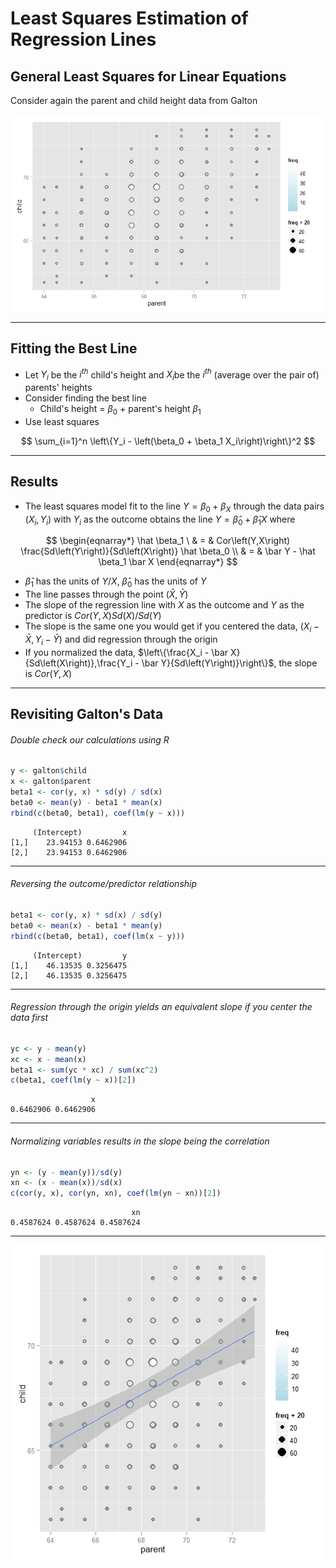 # Least Squares Estimation of Regression Lines



## General Least Squares for Linear Equations

Consider again the parent and child height data from Galton

<div class="rimage center"><img src="fig/unnamed-chunk-1-1.png" title="" alt="" class="plot" /></div>

---

## Fitting the Best Line

- Let $Y_i$ be the $i^{th}$ child's height and $X_i$be the $i^{th}$ (average over the pair of) parents' heights
- Consider finding the best line
    - Child's height = $\beta_0$ + parent's height $\beta_1$
- Use least squares

$$
\sum_{i=1}^n \left\{Y_i - \left(\beta_0 + \beta_1 X_i\right)\right\}^2
$$

---

## Results

- The least squares model fit to the line $Y = \beta_0 + \beta_ X$ through the data pairs $\left(X_i,Y_i\right)$ with $Y_i$ as the outcome obtains the line $Y = \hat \beta_0 + \hat \beta_1 X$ where

$$
\begin{eqnarray*}
\hat \beta_1 \
& = & Cor\left(Y,X\right) \frac{Sd\left(Y\right)}{Sd\left(X\right)} \hat \beta_0 \\
& = & \bar Y - \hat \beta_1 \bar X
\end{eqnarray*}
$$

- $\hat \beta_1$ has the units of $Y/X$, $\hat \beta_0$ has the units of $Y$
- The line passes through the point $\left(\bar X,\bar Y\right)$
- The slope of the regression line with $X$ as the outcome and $Y$ as the predictor is $Cor\left(Y,X\right)Sd\left(X\right)/Sd\left(Y\right)$
- The slope is the same one you would get if you centered the data, $\left(X_i - \bar X,Y_i - \bar Y\right)$ and did regression through the origin
- If you normalized the data, $\left\{\frac{X_i - \bar X}{Sd\left(X\right)},\frac{Y_i - \bar Y}{Sd\left(Y\right)}\right\}$, the slope is $Cor\left(Y,X\right)$

---

## Revisiting Galton's Data

###### Double check our calculations using R


```r
y <- galton$child
x <- galton$parent
beta1 <- cor(y, x) * sd(y) / sd(x)
beta0 <- mean(y) - beta1 * mean(x)
rbind(c(beta0, beta1), coef(lm(y ~ x)))
```

```
     (Intercept)         x
[1,]    23.94153 0.6462906
[2,]    23.94153 0.6462906
```

---

###### Reversing the outcome/predictor relationship


```r
beta1 <- cor(y, x) * sd(x) / sd(y)
beta0 <- mean(x) - beta1 * mean(y)
rbind(c(beta0, beta1), coef(lm(x ~ y)))
```

```
     (Intercept)         y
[1,]    46.13535 0.3256475
[2,]    46.13535 0.3256475
```

---

###### Regression through the origin yields an equivalent slope if you center the data first


```r
yc <- y - mean(y)
xc <- x - mean(x)
beta1 <- sum(yc * xc) / sum(xc^2)
c(beta1, coef(lm(y ~ x))[2])
```

```
                  x 
0.6462906 0.6462906 
```

---

###### Normalizing variables results in the slope being the correlation


```r
yn <- (y - mean(y))/sd(y)
xn <- (x - mean(x))/sd(x)
c(cor(y, x), cor(yn, xn), coef(lm(yn ~ xn))[2])
```

```
                           xn 
0.4587624 0.4587624 0.4587624 
```

---

<div class="rimage center"><img src="fig/unnamed-chunk-6-1.png" title="" alt="" class="plot" /></div>
